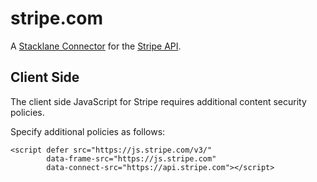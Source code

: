 # stripe.com

A [Stacklane Connector](https://stacklane.com/docs/scripting/connectors) for the [Stripe API](https://stripe.com/docs/api).

## Client Side

The client side JavaScript for Stripe requires additional content security policies.

Specify additional policies as follows:

```
<script defer src="https://js.stripe.com/v3/"
        data-frame-src="https://js.stripe.com"
        data-connect-src="https://api.stripe.com"></script>
```        
